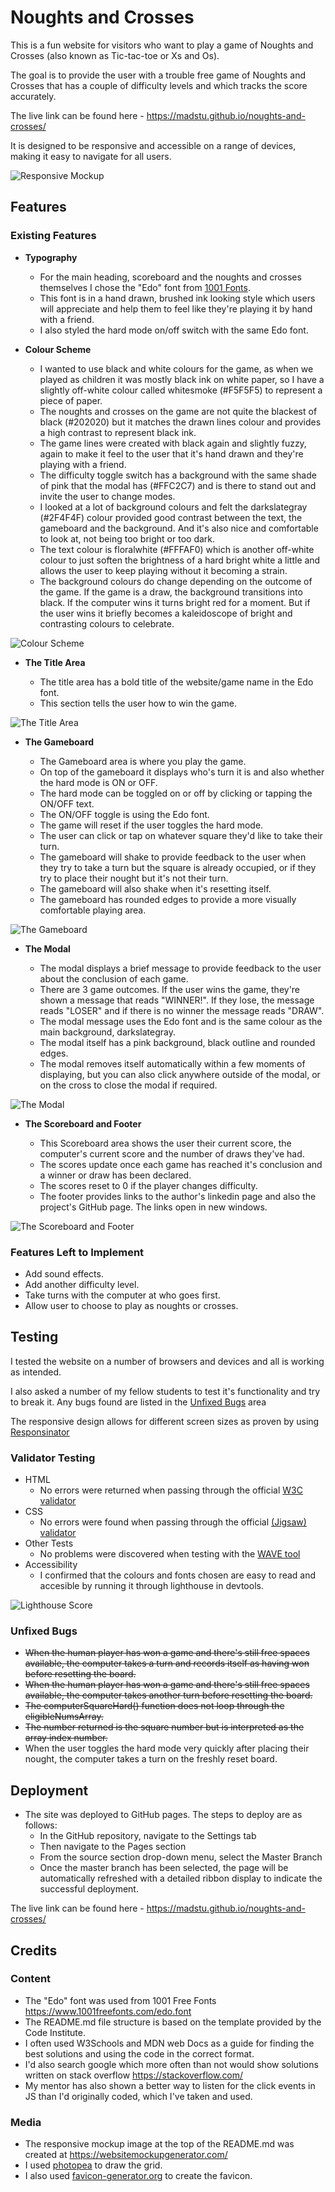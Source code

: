 # Noughts and Crosses

This is a fun website for visitors who want to play a game of Noughts and Crosses (also known as Tic-tac-toe or Xs and Os). 

The goal is to provide the user with a trouble free game of Noughts and Crosses that has a couple of difficulty levels and which tracks the score accurately.

The live link can be found here - https://madstu.github.io/noughts-and-crosses/

It is designed to be responsive and accessible on a range of devices, making it easy to navigate for all users.

![Responsive Mockup](https://raw.githubusercontent.com/MadStu/noughts-and-crosses/main/assets/images/readme-images/responsive-website-mockup.png)

## Features 

### Existing Features

- __Typography__

  - For the main heading, scoreboard and the noughts and crosses themselves I chose the "Edo" font from [1001 Fonts](https://www.1001freefonts.com/edo.font).
  - This font is in a hand drawn, brushed ink looking style which users will appreciate and help them to feel like they're playing it by hand with a friend.
  - I also styled the hard mode on/off switch with the same Edo font.

- __Colour Scheme__

  - I wanted to use black and white colours for the game, as when we played as children it was mostly black ink on white paper, so I have a slightly off-white colour called whitesmoke (#F5F5F5) to represent a piece of paper.
  - The noughts and crosses on the game are not quite the blackest of black (#202020) but it matches the drawn lines colour and provides a high contrast to represent black ink.
  - The game lines were created with black again and slightly fuzzy, again to make it feel to the user that it's hand drawn and they're playing with a friend.
  - The difficulty toggle switch has a background with the same shade of pink that the modal has (#FFC2C7) and is there to stand out and invite the user to change modes.
  - I looked at a lot of background colours and felt the darkslategray (#2F4F4F) colour provided good contrast between the text, the gameboard and the background. And it's also nice and comfortable to look at, not being too bright or too dark.
  - The text colour is floralwhite (#FFFAF0) which is another off-white colour to just soften the brightness of a hard bright white a little and allows the user to keep playing without it becoming a strain.
  - The background colours do change depending on the outcome of the game. If the game is a draw, the background transitions into black. If the computer wins it turns bright red for a moment. But if the user wins it briefly becomes a kaleidoscope of bright and contrasting colours to celebrate.

![Colour Scheme](https://raw.githubusercontent.com/MadStu/noughts-and-crosses/main/assets/images/readme-images/colour-scheme.png)

- __The Title Area__

  - The title area has a bold title of the website/game name in the Edo font.
  - This section tells the user how to win the game.

![The Title Area](https://raw.githubusercontent.com/MadStu/noughts-and-crosses/main/assets/images/readme-images/title-area-screenshot.png)

- __The Gameboard__

  - The Gameboard area is where you play the game.
  - On top of the gameboard it displays who's turn it is and also whether the hard mode is ON or OFF.
  - The hard mode can be toggled on or off by clicking or tapping the ON/OFF text.
  - The ON/OFF toggle is using the Edo font.
  - The game will reset if the user toggles the hard mode.
  - The user can click or tap on whatever square they'd like to take their turn.
  - The gameboard will shake to provide feedback to the user when they try to take a turn but the square is already occupied, or if they try to place their nought but it's not their turn.
  - The gameboard will also shake when it's resetting itself.
  - The gameboard has rounded edges to provide a more visually comfortable playing area.

![The Gameboard](https://raw.githubusercontent.com/MadStu/noughts-and-crosses/main/assets/images/readme-images/gameboard-screenshot.png)

- __The Modal__

  - The modal displays a brief message to provide feedback to the user about the conclusion of each game.
  - There are 3 game outcomes. If the user wins the game, they're shown a message that reads "WINNER!". If they lose, the message reads "LOSER" and if there is no winner the message reads "DRAW".
  - The modal message uses the Edo font and is the same colour as the main  background, darkslategray.
  - The modal itself has a pink background, black outline and rounded edges.
  - The modal removes itself automatically within a few moments of displaying, but you can also click anywhere outside of the modal, or on the cross to close the modal if required.

![The Modal](https://raw.githubusercontent.com/MadStu/noughts-and-crosses/main/assets/images/readme-images/modal-screenshot.png)

- __The Scoreboard and Footer__

  - This Scoreboard area shows the user their current score, the computer's current score and the number of draws they've had.
  - The scores update once each game has reached it's conclusion and a winner or draw has been declared.
  - The scores reset to 0 if the player changes difficulty.
  - The footer provides links to the author's linkedin page and also the project's GitHub page. The links open in new windows.

![The Scoreboard and Footer](https://raw.githubusercontent.com/MadStu/noughts-and-crosses/main/assets/images/readme-images/scoreboard-and-footer-screenshot.png)

### Features Left to Implement

- Add sound effects.
- Add another difficulty level.
- Take turns with the computer at who goes first.
- Allow user to choose to play as noughts or crosses.

## Testing 

I tested the website on a number of browsers and devices and all is working as intended.

I also asked a number of my fellow students to test it's functionality and try to break it. Any bugs found are listed in the [Unfixed Bugs](#unfixed-bugs) area

The responsive design allows for different screen sizes as proven by using [Responsinator](http://www.responsinator.com/?url=madstu.github.io%2Fnoughts-and-crosses%2F)

### Validator Testing 

- HTML
  - No errors were returned when passing through the official [W3C validator](https://validator.w3.org/nu/?doc=https%3A%2F%2Fmadstu.github.io%2Fnoughts-and-crosses%2F)
- CSS
  - No errors were found when passing through the official [(Jigsaw) validator](https://jigsaw.w3.org/css-validator/validator?uri=https%3A%2F%2Fmadstu.github.io%2Fnoughts-and-crosses%2F&profile=css3svg&usermedium=all&warning=1&vextwarning=&lang=en)
- Other Tests
  - No problems were discovered when testing with the [WAVE tool](https://wave.webaim.org/report#/https://madstu.github.io/noughts-and-crosses/)
- Accessibility
  - I confirmed that the colours and fonts chosen are easy to read and accesible by running it through lighthouse in devtools.

![Lighthouse Score](https://raw.githubusercontent.com/MadStu/noughts-and-crosses/main/assets/images/readme-images/lighthouse-score.png)

### Unfixed Bugs

- ~~When the human player has won a game and there's still free spaces available, the computer takes a turn and records itself as having won before resetting the board.~~
- ~~When the human player has won a game and there's still free spaces available, the computer takes another turn before resetting the board.~~
- ~~The computerSquareHard() function does not loop through the eligibleNumsArray.~~
- ~~The number returned is the square number but is interpreted as the array index number.~~
- When the user toggles the hard mode very quickly after placing their nought, the computer takes a turn on the freshly reset board.

## Deployment

- The site was deployed to GitHub pages. The steps to deploy are as follows: 
  - In the GitHub repository, navigate to the Settings tab 
  - Then navigate to the Pages section 
  - From the source section drop-down menu, select the Master Branch
  - Once the master branch has been selected, the page will be automatically refreshed with a detailed ribbon display to indicate the successful deployment. 

The live link can be found here - https://madstu.github.io/noughts-and-crosses/


## Credits 

### Content 

- The "Edo" font was used from 1001 Free Fonts https://www.1001freefonts.com/edo.font
- The README.md file structure is based on the template provided by the Code Institute.
- I often used W3Schools and MDN web Docs as a guide for finding the best solutions and using the code in the correct format.
- I'd also search google which more often than not would show solutions written on stack overflow https://stackoverflow.com/
- My mentor has also shown a better way to listen for the click events in JS than I'd originally coded, which I've taken and used.

### Media

- The responsive mockup image at the top of the README.md was created at https://websitemockupgenerator.com/
- I used [photopea](https://www.photopea.com/) to draw the grid. 
- I also used [favicon-generator.org](https://www.favicon-generator.org/) to create the favicon. 